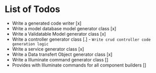 # List of Todos

- Write a generated code writer [x]
- Write a model database model generator class [x]
- Write a Validatable Model generator class [x]
- Write a controller generator class [.] - `Write crud controller code generation logic`
- Write a service generator class [x]
- Write a Data transfert Object generator class [x]
- Write a Illuminate command generator class []
- Provides with Illuminate commands for all component builders []
